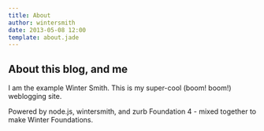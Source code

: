 ```yaml
---
title: About
author: wintersmith
date: 2013-05-08 12:00
template: about.jade
---
```


## About this blog, and me

I am the example Winter Smith. This is my super-cool (boom! boom!) weblogging site.

Powered by node.js, wintersmith, and zurb Foundation 4 - mixed together to make Winter Foundations.

